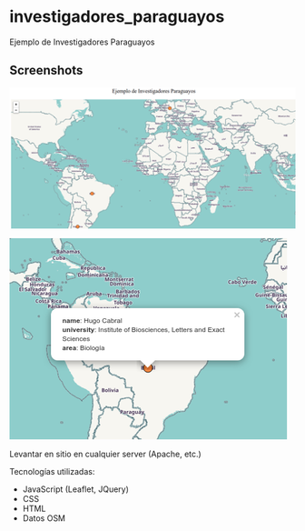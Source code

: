 # investigadores_paraguayos
Ejemplo de Investigadores Paraguayos

## Screenshots

![Screenshot](screenshots/landing.png)

![Screenshot](screenshots/researcher_info.png)

Levantar en sitio en cualquier server (Apache, etc.)

Tecnologías utilizadas:
- JavaScript (Leaflet, JQuery)
- CSS
- HTML
- Datos OSM